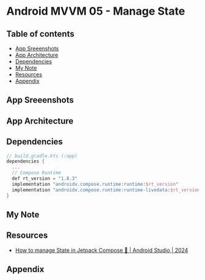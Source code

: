 <!-- omit in toc -->
# Android MVVM 05 - Manage State

<!-- omit in toc -->
## Table of contents

- [App Sreeenshots](#app-sreeenshots)
- [App Architecture](#app-architecture)
- [Dependencies](#dependencies)
- [My Note](#my-note)
- [Resources](#resources)
- [Appendix](#appendix)

## App Sreeenshots

## App Architecture

## Dependencies

``` kts
// build.gradle.kts (:app)
dependencies {
  ...
  // Compose Runtime
  def rt_version = "1.8.3"
  implementation "androidx.compose.runtime:runtime:$rt_version"
  implementation "androidx.compose.runtime:runtime-livedata:$rt_version"
}
```

## My Note

## Resources

- [How to manage State in Jetpack Compose 🚀 | Android Studio | 2024](https://www.youtube.com/watch?v=ekB0w7tkG7k&list=PLgpnJydBcnPA5aNrlDxxKWSqAma7m3OIl&index=5&ab_channel=EasyTuto)

## Appendix
